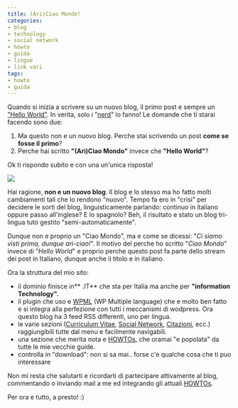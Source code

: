```yaml
---
title: (Ari)Ciao Mondo!
categories:
- blog
- technology
- social network
- howto
- guida
- lingue
- link vari
tags:
- howto
- guida
---
```

Quando si inizia a scrivere su un nuovo blog, il primo post e sempre un
["Hello World"](http://it.wikipedia.org/wiki/Hello_world). In verita, solo i
"[nerd](http://it.wikipedia.org/wiki/Nerd)" lo fanno! Le domande che ti starai
facendo sono due:

  1. Ma questo non e un nuovo blog. Perche stai scrivendo un post **come se fosse il primo**?
  2. Perche hai scritto **"(Ari)Ciao Mondo"** invece che **"Hello World"**?
  

  
Ok ti rispondo subito e con una un'unica risposta!

[![]({{site.url}}/images/Italy_flag.gif)]({{site.url}}/images/Italy_flag.gif)

  
Hai ragione, **non e un nuovo blog**. Il blog e lo stesso ma ho fatto molti
cambiamenti tali che lo rendono "nuovo". Tempo fa ero in "crisi" per decidere
le sorti del blog, linguisticamente parlando: continuo in italiano oppure
passo all'inglese? E lo spagnolo? Beh, il risultato e stato un blog tri-lingua
tuto gestito "semi-automaticamente".

Dunque non e proprio un "Ciao Mondo", ma e come se dicessi: "_Ci siamo visti
prima, dunque ari-ciao!_". Il motivo del perche ho scritto "_Ciao Mondo_"
invece di "_Hello World_" e proprio perche questo post fa parte dello stream
dei post in Italiano, dunque anche il titolo e in italiano.

Ora la struttura del mio sito:

  * il dominio finisce in** .IT** che sta per Italia ma anche per **"information Technology".**
  * il plugin che uso e [WPML](http://wpml.org) (WP Multiple language) che e  molto ben fatto e si integra alla perfezione con tutti i meccanismi di wodpress. Ora questo blog ha 3 feed RSS differenti, uno per lingua.
  * le varie sezioni ([Curriculum Vitae](http://www.diegor.it/it/curriculum/), [Social Network](http://www.diegor.it/it/chi-e-diegor/social-network/), [Citazioni](http://www.diegor.it/it/chi-e-diegor/citazioni/), ecc.) raggiungibili tutte dal menu e facilmente navigabili.
  * una sezione che merita nota e [HOWTOs](http://www.diegor.it/it/howtos/), che oramai "e popolata" da tutte le mie vecchie guide.
  * controlla in "download": non si sa mai.. forse c'e qualche cosa che ti puo interessare
  

  
Non mi resta che salutarti e ricordarti di partecipare attivamente al blog,
commentando o inviando mail a me ed integrando gli attuali
[HOWTOs](http://www.diegor.it/it/howto/).

Per ora e tutto, a presto! :)

